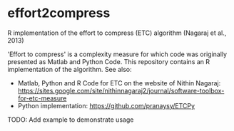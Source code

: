 # effort2compress
R implementation of the effort to compress (ETC) algorithm (Nagaraj et al., 2013)

'Effort to compress' is a complexity measure for which code was originally presented as Matlab and Python Code. This repository contains an R implementation of the algorithm. See also:

- Matlab, Python and R Code for ETC on the website of Nithin Nagaraj: https://sites.google.com/site/nithinnagaraj2/journal/software-toolbox-for-etc-measure
- Python implementation: https://github.com/pranaysy/ETCPy


TODO: Add example to demonstrate usage
